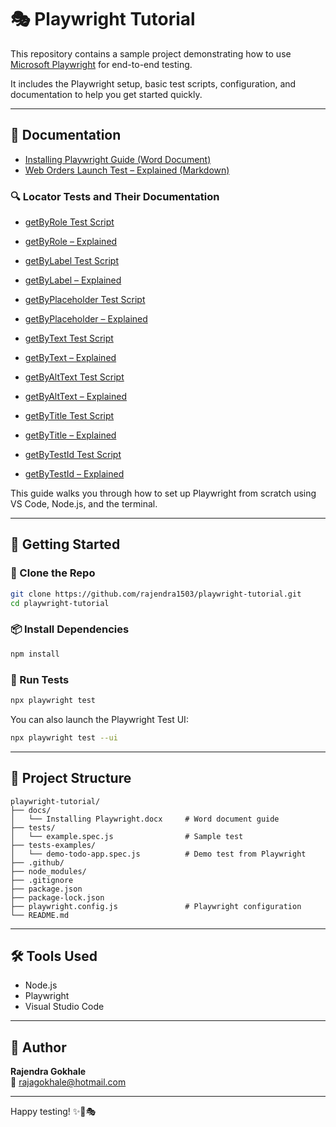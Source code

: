 # 🎭 Playwright Tutorial

This repository contains a sample project demonstrating how to use [Microsoft Playwright](https://playwright.dev/) for end-to-end testing.

It includes the Playwright setup, basic test scripts, configuration, and documentation to help you get started quickly.

---

## 📘 Documentation

- [Installing Playwright Guide (Word Document)](docs/Installing%20Playwright.docx)
- [Web Orders Launch Test – Explained (Markdown)](docs/web-orders-launch-explained.md)

### 🔍 Locator Tests and Their Documentation

- [getByRole Test Script](tests/locators-by-role.spec.js)
- [getByRole – Explained](docs/locators-by-role-explained.md)

- [getByLabel Test Script](tests/locators-by-label.spec.js)
- [getByLabel – Explained](docs/locators-by-label-explained.md)

- [getByPlaceholder Test Script](tests/locators-by-placeholder.spec.js)
- [getByPlaceholder – Explained](docs/locators-by-placeholder-explained.md)

- [getByText Test Script](tests/locators-by-text.spec.js)
- [getByText – Explained](docs/locators-by-text-explained.md)

- [getByAltText Test Script](tests/locators-by-alttext.spec.js)
- [getByAltText – Explained](docs/locators-by-alttext-explained.md)

- [getByTitle Test Script](tests/locators-by-title.spec.js)
- [getByTitle – Explained](docs/locators-by-title-explained.md)

- [getByTestId Test Script](tests/locators-by-testid.spec.js)
- [getByTestId – Explained](docs/locators-by-testid-explained.md)


This guide walks you through how to set up Playwright from scratch using VS Code, Node.js, and the terminal.

---

## 🚀 Getting Started

### 📂 Clone the Repo

```bash
git clone https://github.com/rajendra1503/playwright-tutorial.git
cd playwright-tutorial
```

### 📦 Install Dependencies

```bash
npm install
```

### 🧪 Run Tests

```bash
npx playwright test
```

You can also launch the Playwright Test UI:

```bash
npx playwright test --ui
```

---

## 📁 Project Structure

```
playwright-tutorial/
├── docs/
│   └── Installing Playwright.docx     # Word document guide
├── tests/
│   └── example.spec.js                # Sample test
├── tests-examples/
│   └── demo-todo-app.spec.js          # Demo test from Playwright
├── .github/
├── node_modules/
├── .gitignore
├── package.json
├── package-lock.json
├── playwright.config.js               # Playwright configuration
└── README.md
```

---

## 🛠️ Tools Used

- Node.js
- Playwright
- Visual Studio Code

---

## 👤 Author

**Rajendra Gokhale**  
📧 [rajagokhale@hotmail.com](mailto:rajagokhale@hotmail.com)

---

Happy testing! ✨🐞🎭
